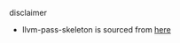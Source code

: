 disclaimer
- llvm-pass-skeleton is sourced from [here](https://github.com/sampsyo/llvm-pass-skeleton)
